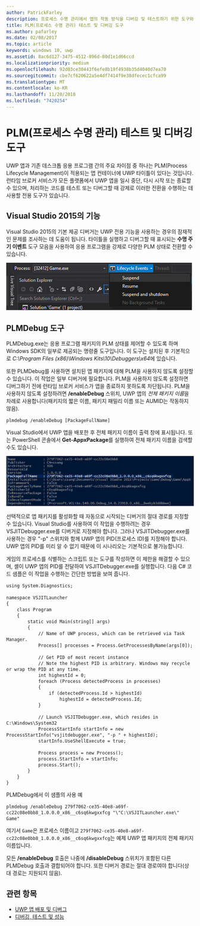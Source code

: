 ```yaml
---
author: PatrickFarley
description: 프로세스 수명 관리에서 앱의 작동 방식을 디버깅 및 테스트하기 위한 도구와 기술입니다.
title: PLM(프로세스 수명 관리) 테스트 및 디버깅 도구
ms.author: pafarley
ms.date: 02/08/2017
ms.topic: article
keywords: windows 10, uwp
ms.assetid: 8ac6d127-3475-4512-896d-80d1e1d66ccd
ms.localizationpriority: medium
ms.openlocfilehash: 92d03ce30443f6efe8b19f4938b35d4040d7ea70
ms.sourcegitcommit: cbe7cf620622a5e4df7414f9e38dfecec1cfca99
ms.translationtype: MT
ms.contentlocale: ko-KR
ms.lasthandoff: 11/20/2018
ms.locfileid: "7420254"
---
```

# <a name="testing-and-debugging-tools-for-process-lifetime-management-plm"></a>PLM(프로세스 수명 관리) 테스트 및 디버깅 도구

UWP 앱과 기존 데스크톱 응용 프로그램 간의 주요 차이점 중 하나는 PLM(Process Lifecycle Management)이 적용되는 앱 컨테이너에 UWP 타이틀이 있다는 것입니다. 런타임 브로커 서비스가 모든 플랫폼에서 UWP 앱을 일시 중단, 다시 시작 또는 종료할 수 있으며, 처리하는 코드를 테스트 또는 디버그할 때 강제로 이러한 전환을 수행하는 데 사용할 전용 도구가 있습니다.

## <a name="features-in-visual-studio-2015"></a>Visual Studio 2015의 기능

Visual Studio 2015의 기본 제공 디버거는 UWP 전용 기능을 사용하는 경우의 잠재적인 문제를 조사하는 데 도움이 됩니다. 타이틀을 실행하고 디버그할 때 표시되는 **수명 주기 이벤트** 도구 모음을 사용하여 응용 프로그램을 강제로 다양한 PLM 상태로 전환할 수 있습니다.

![수명 주기 이벤트 도구 모음](images/gs-debug-uwp-apps-001.png)

## <a name="the-plmdebug-tool"></a>PLMDebug 도구

PLMDebug.exe는 응용 프로그램 패키지의 PLM 상태를 제어할 수 있도록 하며 Windows SDK의 일부로 제공되는 명령줄 도구입니다. 이 도구는 설치된 후 기본적으로 *C:\Program Files (x86)\Windows Kits\10\Debuggers\x64*에 있습니다. 

또한 PLMDebug를 사용하면 설치된 앱 패키지에 대해 PLM을 사용하지 않도록 설정할 수 있습니다. 이 작업은 일부 디버거에 필요합니다. PLM을 사용하지 않도록 설정하면 디버그하기 전에 런타임 브로커 서비스가 앱을 종료하지 못하도록 차단됩니다. PLM을 사용하지 않도록 설정하려면 **/enableDebug** 스위치, UWP 앱의 *전체 패키지 이름*을 차례로 사용합니다(패키지의 짧은 이름, 패키지 패밀리 이름 또는 AUMID는 작동하지 않음).

```
plmdebug /enableDebug [PackageFullName]
```

Visual Studio에서 UWP 앱을 배포한 후 전체 패키지 이름이 출력 창에 표시됩니다. 또는 PowerShell 콘솔에서 **Get-AppxPackage**를 실행하여 전체 패키지 이름을 검색할 수도 있습니다.

![Get-AppxPackage 실행](images/gs-debug-uwp-apps-003.png)

선택적으로 앱 패키지를 활성화할 때 자동으로 시작되는 디버거의 절대 경로를 지정할 수 있습니다. Visual Studio를 사용하여 이 작업을 수행하려는 경우 VSJITDebugger.exe를 디버거로 지정해야 합니다. 그러나 VSJITDebugger.exe를 사용하는 경우 "-p" 스위치와 함께 UWP 앱의 PID(프로세스 ID)를 지정해야 합니다. UWP 앱의 PID를 미리 알 수 없기 때문에 이 시나리오는 기본적으로 불가능합니다.

게임의 프로세스를 식별하는 스크립트 또는 도구를 작성하면 이 제한을 해결할 수 있으며, 셸이 UWP 앱의 PID를 전달하여 VSJITDebugger.exe를 실행합니다. 다음 C# 코드 샘플은 이 작업을 수행하는 간단한 방법을 보여 줍니다.

```
using System.Diagnostics;

namespace VSJITLauncher
{
    class Program
    {
        static void Main(string[] args)
        {
            // Name of UWP process, which can be retrieved via Task Manager.
            Process[] processes = Process.GetProcessesByName(args[0]);

            // Get PID of most recent instance
            // Note the highest PID is arbitrary. Windows may recycle or wrap the PID at any time.
            int highestId = 0;
            foreach (Process detectedProcess in processes)
            {
                if (detectedProcess.Id > highestId)
                    highestId = detectedProcess.Id;
            }

            // Launch VSJITDebugger.exe, which resides in C:\Windows\System32
            ProcessStartInfo startInfo = new ProcessStartInfo("vsjitdebugger.exe", "-p " + highestId);
            startInfo.UseShellExecute = true;

            Process process = new Process();
            process.StartInfo = startInfo;
            process.Start();
        }
    }
}
```

PLMDebug에서 이 샘플의 사용 예

```
plmdebug /enableDebug 279f7062-ce35-40e8-a69f-cc22c08e0bb8_1.0.0.0_x86__c6sq6kwgxxfcg "\"C:\VSJITLauncher.exe\" Game"
```
여기서 `Game`은 프로세스 이름이고 `279f7062-ce35-40e8-a69f-cc22c08e0bb8_1.0.0.0_x86__c6sq6kwgxxfcg`는 예제 UWP 앱 패키지의 전체 패키지 이름입니다.

모든 **/enableDebug** 호출은 나중에 **/disableDebug** 스위치가 포함된 다른 PLMDebug 호출과 결합되어야 합니다. 또한 디버거 경로는 절대 경로여야 합니다(상대 경로는 지원되지 않음).

## <a name="related-topics"></a>관련 항목
- [UWP 앱 배포 및 디버그](deploying-and-debugging-uwp-apps.md)
- [디버깅, 테스트 및 성능](index.md)
